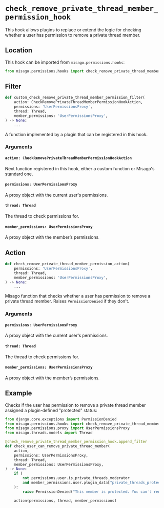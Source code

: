 # `check_remove_private_thread_member_permission_hook`

This hook allows plugins to replace or extend the logic for checking whether a user has permission to remove a private thread member.


## Location

This hook can be imported from `misago.permissions.hooks`:

```python
from misago.permissions.hooks import check_remove_private_thread_member_permission_hook
```


## Filter

```python
def custom_check_remove_private_thread_member_permission_filter(
    action: CheckRemovePrivateThreadMemberPermissionHookAction,
    permissions: 'UserPermissionsProxy',
    thread: Thread,
    member_permissions: 'UserPermissionsProxy',
) -> None:
    ...
```

A function implemented by a plugin that can be registered in this hook.


### Arguments

#### `action: CheckRemovePrivateThreadMemberPermissionHookAction`

Next function registered in this hook, either a custom function or Misago's standard one.


#### `permissions: UserPermissionsProxy`

A proxy object with the current user's permissions.


#### `thread: Thread`

The thread to check permissions for.


#### `member_permissions: UserPermissionsProxy`

A proxy object with the member’s permissions.


## Action

```python
def check_remove_private_thread_member_permission_action(
    permissions: 'UserPermissionsProxy',
    thread: Thread,
    member_permissions: 'UserPermissionsProxy',
) -> None:
    ...
```

Misago function that checks whether a user has permission to remove a private thread member. Raises `PermissionDenied` if they don't.


### Arguments

#### `permissions: UserPermissionsProxy`

A proxy object with the current user's permissions.


#### `thread: Thread`

The thread to check permissions for.


#### `member_permissions: UserPermissionsProxy`

A proxy object with the member’s permissions.


## Example

Checks if the user has permission to remove a private thread member assigned a plugin-defined "protected" status:

```python
from django.core.exceptions import PermissionDenied
from misago.permissions.hooks import check_remove_private_thread_member_permission_hook
from misago.permissions.proxy import UserPermissionsProxy
from misago.threads.models import Thread

@check_remove_private_thread_member_permission_hook.append_filter
def check_user_can_remove_private_thread_member(
    action,
    permissions: UserPermissionsProxy,
    thread: Thread,
    member_permissions: UserPermissionsProxy,
) -> None:
    if (
        not permissions.user.is_private_threads_moderator
        and member_permissions.user.plugin_data["private_threads_protect"]
    ):
        raise PermissionDenied("This member is protected. You can't remove them.")

    action(permissions, thread, member_permissions)
```
